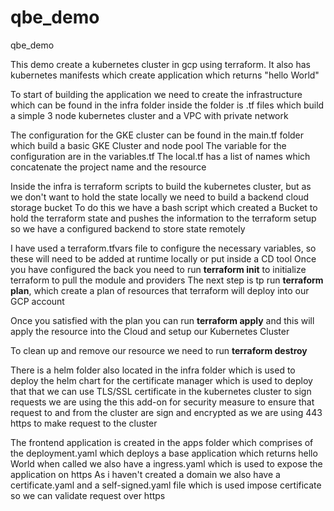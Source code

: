 # qbe_demo
qbe_demo

This demo create a kubernetes cluster in gcp using terraform.
It also has kubernetes manifests which create application which returns "hello World"

To start of building the application we need to create the infrastructure which can be found in the infra folder
inside the folder is .tf files which build a simple 3 node kubernetes cluster and a VPC with private network

The configuration for the GKE cluster can be found in the main.tf folder which build a basic GKE Cluster and node pool
The variable for the configuration are in the variables.tf 
The local.tf has a list of names which concatenate the project name and the resource

Inside the infra is terraform scripts to build the kubernetes cluster, but as we don't want to hold the state locally we need to build a backend cloud storage bucket To do this we have a bash script which created a Bucket to hold the terraform state and pushes the information to the terraform setup so we have a configured backend to store state remotely

I have used a terraform.tfvars file to configure the necessary variables, so these will need to be added at runtime locally or put inside a CD tool
Once you have configured the back you need to run **terraform init** to initialize terraform to pull the module and providers
The next step is tp run **terraform plan**, which create a plan of resources that terraform will deploy into our GCP account

Once you satisfied with the plan you can run **terraform apply** and this will apply the resource into the Cloud and setup our Kubernetes Cluster

To clean up and remove our resource we need to run **terraform destroy**

There is a helm folder also located in the infra folder which is used to deploy the helm chart for the certificate manager which is used to deploy that that we can 
use TLS/SSL certificate in the kubernetes cluster to sign requests 
we are using the this add-on for security measure to ensure that request to and from the cluster are sign and encrypted as we are using 443 https to make request to the cluster

The frontend application is created in the apps folder which comprises of the deployment.yaml which deploys a base application which returns hello World when called
we also have a ingress.yaml which is used to expose the application on https 
As i haven't created a domain we also have a certificate.yaml and a self-signed.yaml file which is used impose certificate so we can validate request over https